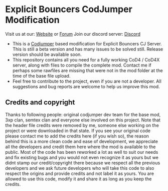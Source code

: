 # Explicit Bouncers CodJumper Modification

Visit us at our:  [Website](http://explicitbouncers.com) or [Forum](http://www.explicitbouncers.com/forum/index.php)
Join our discord server: [Discord](https://discordapp.com/invite/cMXNWcT)

* This is a [Codjumper](http://www.codjumper.com/) based modification for Explicit Bouncers CJ Server. This is still a beta version and has many issues to be solved still. Release version should be available soon.
* This repository contains all you need for a fully working CoD4 / CoD4X server, along with files to compile the complete mod. Contact me if perhaps some rawfiles are missing that were not in the mod folder at the time of the base file upload.
* Feel free to contribute to the project, even if you are not a developer. All suggestions and bug reports are welcome to help us improve this mod.

## Credits and copyright
Thanks to following people: original codjumper dev team for the base mod, 3xp clan, semtex clan and everyone else involved on this project. Note that the header file credits were removed by me, someone else working on the project or were downloaded in that state. If you see your original code please contact me to add the credits here (if you wish so), the reason behind this is a more clean code and ease of development, we appreciate all the developers and credit them here where the mod is available to the public. 
Most of the code has been reworked a lot as well to suit our needs and fix existing bugs and you would not even recognize it as yours but we didnt stamp our credit/copyright there because we respect all the previous developers and we ask future developers who will take this code to also respect the origins and provide credits and not label it as yours. 
You are allowed to use this code, modify it and share it as long as you keep the credits.
